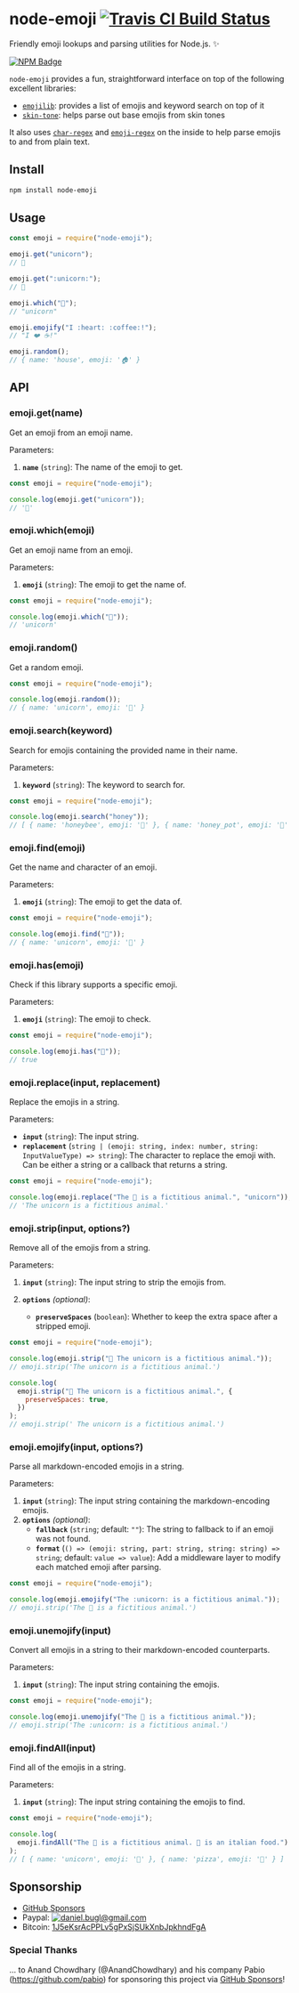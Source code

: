 # node-emoji [![Travis CI Build Status](https://img.shields.io/travis/omnidan/node-emoji/master.svg?style=for-the-badge)](https://travis-ci.org/omnidan/node-emoji)

Friendly emoji lookups and parsing utilities for Node.js. ✨

[![NPM Badge](https://nodei.co/npm/node-emoji.png)](https://npmjs.com/package/node-emoji)

`node-emoji` provides a fun, straightforward interface on top of the following excellent libraries:

- [`emojilib`](https://npmjs.org/package/emojilib): provides a list of emojis and keyword search on top of it
- [`skin-tone`](https://npmjs.org/package/skin-tone): helps parse out base emojis from skin tones

It also uses [`char-regex`](https://npmjs.org/package/char-regex) and [`emoji-regex`](https://npmjs.org/package/emoji-regex) on the inside to help parse emojis to and from plain text.

## Install

```sh
npm install node-emoji
```

## Usage

```js
const emoji = require("node-emoji");

emoji.get("unicorn");
// 🦄

emoji.get(":unicorn:");
// 🦄

emoji.which("🦄");
// "unicorn"

emoji.emojify("I :heart: :coffee:!");
// "I ❤️ ☕️!"

emoji.random();
// { name: 'house', emoji: '🏠' }
```

## API

### emoji.get(name)

Get an emoji from an emoji name.

Parameters:

1. **`name`** (`string`): The name of the emoji to get.

```js
const emoji = require("node-emoji");

console.log(emoji.get("unicorn"));
// '🦄'
```

### emoji.which(emoji)

Get an emoji name from an emoji.

Parameters:

1. **`emoji`** (`string`): The emoji to get the name of.

```js
const emoji = require("node-emoji");

console.log(emoji.which("🦄"));
// 'unicorn'
```

### emoji.random()

Get a random emoji.

```js
const emoji = require("node-emoji");

console.log(emoji.random());
// { name: 'unicorn', emoji: '🦄' }
```

### emoji.search(keyword)

Search for emojis containing the provided name in their name.

Parameters:

1. **`keyword`** (`string`): The keyword to search for.

```js
const emoji = require("node-emoji");

console.log(emoji.search("honey"));
// [ { name: 'honeybee', emoji: '🐝' }, { name: 'honey_pot', emoji: '🍯' } ]
```

### emoji.find(emoji)

Get the name and character of an emoji.

Parameters:

1. **`emoji`** (`string`): The emoji to get the data of.

```js
const emoji = require("node-emoji");

console.log(emoji.find("🦄"));
// { name: 'unicorn', emoji: '🦄' }
```

### emoji.has(emoji)

Check if this library supports a specific emoji.

Parameters:

1. **`emoji`** (`string`): The emoji to check.

```js
const emoji = require("node-emoji");

console.log(emoji.has("🦄"));
// true
```

### emoji.replace(input, replacement)

Replace the emojis in a string.

Parameters:

- **`input`** (`string`): The input string.
- **`replacement`** (`string | (emoji: string, index: number, string: InputValueType) => string`): The character to replace the emoji with. Can be either a string or a callback that returns a string.

```js
const emoji = require("node-emoji");

console.log(emoji.replace("The 🦄 is a fictitious animal.", "unicorn"));
// 'The unicorn is a fictitious animal.'
```

### emoji.strip(input, options?)

Remove all of the emojis from a string.

Parameters:

1. **`input`** (`string`): The input string to strip the emojis from.
1. **`options`** _(optional)_:

   - **`preserveSpaces`** (`boolean`): Whether to keep the extra space after a stripped emoji.

```js
const emoji = require("node-emoji");

console.log(emoji.strip("🦄 The unicorn is a fictitious animal."));
// emoji.strip('The unicorn is a fictitious animal.')

console.log(
  emoji.strip("🦄 The unicorn is a fictitious animal.", {
    preserveSpaces: true,
  })
);
// emoji.strip(' The unicorn is a fictitious animal.')
```

### emoji.emojify(input, options?)

Parse all markdown-encoded emojis in a string.

Parameters:

1. **`input`** (`string`): The input string containing the markdown-encoding emojis.
1. **`options`** _(optional)_:
   - **`fallback`** (`string`; default: `""`): The string to fallback to if an emoji was not found.
   - **`format`** (`() => (emoji: string, part: string, string: string) => string`; default: `value => value`): Add a middleware layer to modify each matched emoji after parsing.

```js
const emoji = require("node-emoji");

console.log(emoji.emojify("The :unicorn: is a fictitious animal."));
// emoji.strip('The 🦄 is a fictitious animal.')
```

### emoji.unemojify(input)

Convert all emojis in a string to their markdown-encoded counterparts.

Parameters:

1. **`input`** (`string`): The input string containing the emojis.

```js
const emoji = require("node-emoji");

console.log(emoji.unemojify("The 🦄 is a fictitious animal."));
// emoji.strip('The :unicorn: is a fictitious animal.')
```

### emoji.findAll(input)

Find all of the emojis in a string.

Parameters:

1. **`input`** (`string`): The input string containing the emojis to find.

```js
const emoji = require("node-emoji");

console.log(
  emoji.findAll("The 🦄 is a fictitious animal. 🍕 is an italian food.")
);
// [ { name: 'unicorn', emoji: '🦄' }, { name: 'pizza', emoji: '🍕' } ]
```

## Sponsorship

- [GitHub Sponsors](https://github.com/sponsors/omnidan)
- Paypal: [![daniel.bugl@gmail.com](https://www.paypalobjects.com/en_US/i/btn/btn_donate_SM.gif)](https://www.paypal.com/cgi-bin/webscr?cmd=_s-xclick&hosted_button_id=YBMS9EKTNPZHJ)
- Bitcoin: [1J5eKsrAcPPLv5gPxSjSUkXnbJpkhndFgA](bitcoin:1J5eKsrAcPPLv5gPxSjSUkXnbJpkhndFgA)

### Special Thanks

... to Anand Chowdhary (@AnandChowdhary) and his company Pabio (https://github.com/pabio) for sponsoring this project via [GitHub Sponsors](https://github.com/sponsors/omnidan)!

